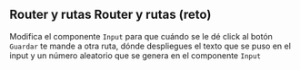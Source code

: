 ## Router y rutas Router y rutas (reto)

Modifica el componente `Input` para que cuándo se le dé click al botón `Guardar`
te mande a otra ruta, dónde despliegues el texto que se puso en el input y un
número aleatorio que se genera en el componente `Input`
